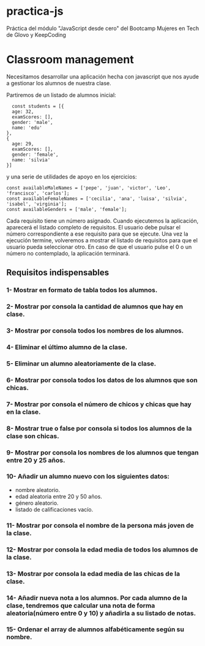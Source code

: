 # practica-js
Práctica del módulo "JavaScript desde cero" del Bootcamp Mujeres en Tech de Glovo y KeepCoding

# Classroom management
Necesitamos desarrollar una aplicación hecha con javascript que nos ayude a gestionar los alumnos de nuestra clase.

Partiremos de un listado de alumnos inicial:
```
  const students = [{
  age: 32,
  examScores: [],
  gender: 'male',
  name: 'edu'
},
{
  age: 29,
  examScores: [],
  gender: 'female',
  name: 'silvia'
}]
```

y una serie de utilidades de apoyo en los ejercicios:
```
const availableMaleNames = ['pepe', 'juan', 'victor', 'Leo', 'francisco', 'carlos'];
const availableFemaleNames = ['cecilia', 'ana', 'luisa', 'silvia', 'isabel', 'virginia'];
const availableGenders = ['male', 'female'];
```

Cada requisito tiene un número asignado. Cuando ejecutemos la aplicación, aparecerá el listado completo de requisitos. El usuario debe pulsar el número correspondiente a ese requisito para que se ejecute. Una vez la ejecución termine, volveremos a mostrar el listado de requisitos para que el usuario pueda seleccionar otro. En caso de que el usuario pulse el 0 o un número no contemplado, la aplicación terminará.


## Requisitos indispensables

### 1- Mostrar en formato de tabla todos los alumnos. 
### 2- Mostrar por consola la cantidad de alumnos que hay en clase.
### 3- Mostrar por consola todos los nombres de los alumnos.
### 4- Eliminar el último alumno de la clase.
### 5- Eliminar un alumno aleatoriamente de la clase.
### 6- Mostrar por consola todos los datos de los alumnos que son chicas.
### 7- Mostrar por consola el número de chicos y chicas que hay en la clase.
### 8- Mostrar true o false por consola si todos los alumnos de la clase son chicas.
### 9- Mostrar por consola los nombres de los alumnos que tengan entre 20 y 25 años.
### 10- Añadir un alumno nuevo con los siguientes datos:
  - nombre aleatorio.
  - edad aleatoria entre 20 y 50 años.
  - género aleatorio.
  - listado de calificaciones vacío.

### 11- Mostrar por consola el nombre de la persona más joven de la clase.
### 12- Mostrar por consola la edad media de todos los alumnos de la clase.
### 13- Mostrar por consola la edad media de las chicas de la clase.
### 14- Añadir nueva nota a los alumnos. Por cada alumno de la clase, tendremos que calcular una nota de forma aleatoria(número entre 0 y 10) y añadirla a su listado de notas.
### 15- Ordenar el array de alumnos alfabéticamente según su nombre.
